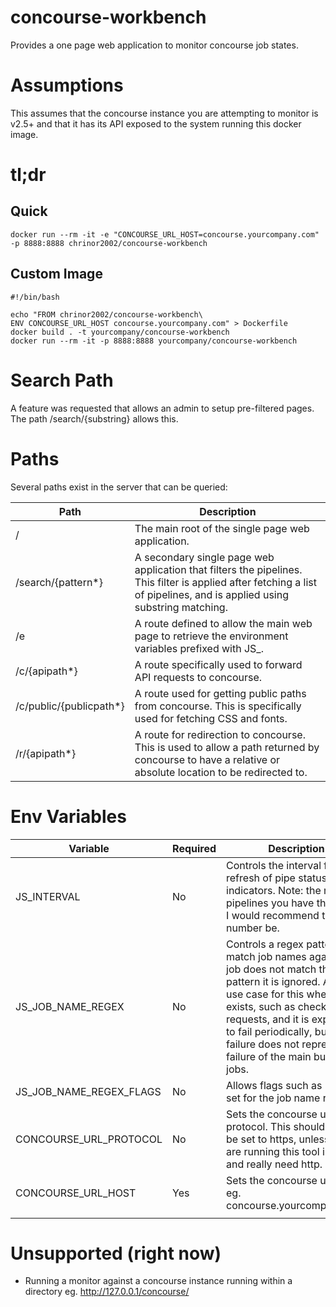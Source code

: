 # concourse-workbench
Provides a one page web application to monitor concourse job states.

# Assumptions
This assumes that the concourse instance you are attempting to monitor is v2.5+ and that it has its API exposed to the system running this docker image.

# tl;dr

## Quick
```
docker run --rm -it -e "CONCOURSE_URL_HOST=concourse.yourcompany.com" -p 8888:8888 chrinor2002/concourse-workbench
```

## Custom Image
```
#!/bin/bash

echo "FROM chrinor2002/concourse-workbench\
ENV CONCOURSE_URL_HOST concourse.yourcompany.com" > Dockerfile
docker build . -t yourcompany/concourse-workbench
docker run --rm -it -p 8888:8888 yourcompany/concourse-workbench
```

# Search Path

A feature was requested that allows an admin to setup pre-filtered pages. The path /search/{substring} allows this.

# Paths
Several paths exist in the server that can be queried:

| Path                    | Description                                                                                                                                                             |
|-------------------------|-------------------------------------------------------------------------------------------------------------------------------------------------------------------------|
| /                       | The main root of the single page web application.                                                                                                                       |
| /search/{pattern*}      | A secondary single page web application that filters the pipelines. This filter is applied after fetching a list of pipelines, and is applied using substring matching. |
| /e                      | A route defined to allow the main web page to retrieve the environment variables prefixed with JS_.                                                                     |
| /c/{apipath*}           | A route specifically used to forward API requests to concourse.                                                                                                         |
| /c/public/{publicpath*} | A route used for getting public paths from concourse. This is specifically used for fetching CSS and fonts.                                                             |
| /r/{apipath*}           | A route for redirection to concourse. This is used to allow a path returned by concourse to have a relative or absolute location to be redirected to.                   |

# Env Variables

| Variable                | Required | Description                                                                                                                                                                                                                                                                                               |
|-------------------------|----------|-----------------------------------------------------------------------------------------------------------------------------------------------------------------------------------------------------------------------------------------------------------------------------------------------------------|
| JS_INTERVAL             | No       | Controls the interval for a refresh of pipe status indicators. Note: the more pipelines you have the higher I would recommend this number be.                                                                                                                                                             |
| JS_JOB_NAME_REGEX       | No       | Controls a regex pattern to match job names against. If a job does not match this pattern it is ignored. A good use case for this when a job exists, such as checking pull requests, and it is expected to fail periodically, but its failure does not represent a failure of the main build job or jobs. |
| JS_JOB_NAME_REGEX_FLAGS | No       | Allows flags such as "i" to be set for the job name reject                                                                                                                                                                                                                                                |
| CONCOURSE_URL_PROTOCOL  | No       | Sets the concourse url protocol. This should always be set to https, unless you are running this tool internally and really need http.                                                                                                                                                                    |
| CONCOURSE_URL_HOST      | Yes      | Sets the concourse url host. eg. concourse.yourcompany.com                                                                                                                                                                                                                                                |
|                         |          |                                                                                                                                                                                                                                                                                                           |

# Unsupported (right now)
- Running a monitor against a concourse instance running within a directory eg. http://127.0.0.1/concourse/
